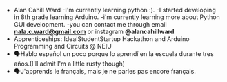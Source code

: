 - Alan Cahill Ward
-I'm currently learning python :).
-I started developing in 8th grade learning Arduino.
-i'm currently learning more about Python GUI development.
-you can contact me through email **nala.c.ward@gmail.com** or instagram **@alancahillward**
- Apprenticeships: IdealStudentStartup Hackathon and Arduino Programming and Circuits @ NEIU
- 🗣Hablo español un poco porque lo aprendí en la escuela durante tres años.(I'll admit I'm a little rusty though)
- 🗣J'apprends le français, mais je ne parles pas encore français.

